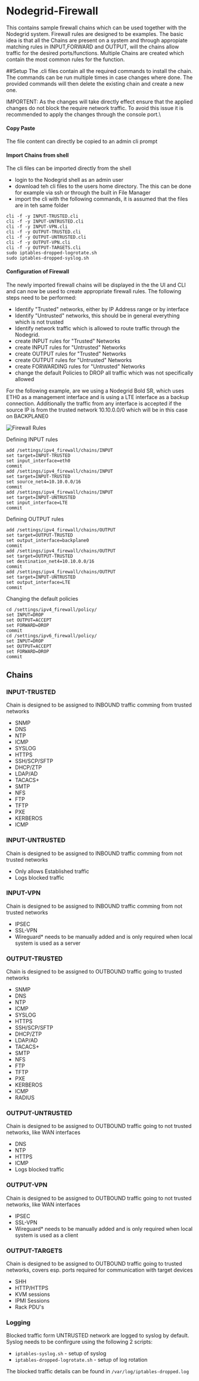 # Nodegrid-Firewall
This contains sample firewall chains which can be used together with the Nodegrid system. Firewall rules are designed to be examples.
The basic idea is that all the Chains are present on a system and through appropiate matching rules in INPUT,FORWARD and OUTPUT, will the chains allow traffic for the desired ports/functions.
Multiple Chains are created which contain the most common rules for the function.

##Setup
The .cli files contain all the required commands to install the chain. The commands can be run multiple times in case changes where done. The provided commands will then delete the existing chain and create a new one.

IMPORTENT: As the changes will take directly effect ensure that the applied changes do not block the require network traffic. To avoid this issue it is recommended to apply the changes through the console port.\

#### Copy Paste
The file content can directly be copied to an admin cli prompt

#### Import Chains from shell
The cli files can be imported directly from the shell
- login to the Nodegrid shell as an admin user
- download teh cli files to the users home directory. The this can be done for example via ssh or through the built in File Manager
- import the cli with the following commands, it is assumed that the files are in teh same folder

```
cli -f -y INPUT-TRUSTED.cli
cli -f -y INPUT-UNTRUSTED.cli
cli -f -y INPUT-VPN.cli
cli -f -y OUTPUT-TRUSTED.cli
cli -f -y OUTPUT-UNTRUSTED.cli
cli -f -y OUTPUT-VPN.cli
cli -f -y OUTPUT-TARGETS.cli
sudo iptables-dropped-logrotate.sh
sudo iptables-dropped-syslog.sh
```

#### Configuration of Firewall
The newly imported firewall chains will be displayed in the the UI and CLI and can now be used to create appropriate firewall rules.
The following steps need to be performed:
- Identify "Trusted" networks, either by IP Address range or by interface
- Identify "Untrusted" networks, this should be in general everything which is not trusted
- Identify network traffic which is allowed to route traffic through the Nodegrid.
- create INPUT rules for "Trusted" Networks
- create INPUT rules for "Untrusted" Networks
- create OUTPUT rules for "Trusted" Networks
- create OUTPUT rules for "Untrusted" Networks
- create FORWARDING rules for "Untrusted" Networks
- change the default Policies to DROP all traffic which was not specifically allowed

For the following example, are we using a Nodegrid Bold SR, which uses ETH0 as a management interface and is using a LTE interface as a backup connection.
Additionally the traffic from any interface is accepted if the source IP is from the trusted network 10.10.0.0/0 which will be in this case on BACKPLANE0

![Firewall Rules](firewall_rules.png)

Defining INPUT rules
```
add /settings/ipv4_firewall/chains/INPUT
set target=INPUT-TRUSTED
set input_interface=eth0
commit
add /settings/ipv4_firewall/chains/INPUT
set target=INPUT-TRUSTED
set source_net4=10.10.0.0/16
commit
add /settings/ipv4_firewall/chains/INPUT
set target=INPUT-UNTRUSTED
set input_interface=LTE
commit
```

Defining OUTPUT rules
```
add /settings/ipv4_firewall/chains/OUTPUT
set target=OUTPUT-TRUSTED
set output_interface=backplane0
commit
add /settings/ipv4_firewall/chains/OUTPUT
set target=OUTPUT-TRUSTED
set destination_net4=10.10.0.0/16
commit
add /settings/ipv4_firewall/chains/OUTPUT
set target=INPUT-UNTRUSTED
set output_interface=LTE
commit
```

Changing the default policies
```
cd /settings/ipv4_firewall/policy/
set INPUT=DROP
set OUTPUT=ACCEPT
set FORWARD=DROP
commit
cd /settings/ipv6_firewall/policy/
set INPUT=DROP
set OUTPUT=ACCEPT
set FORWARD=DROP
commit
```


## Chains

### INPUT-TRUSTED
Chain is designed to be assigned to INBOUND traffic comming from trusted networks

- SNMP
- DNS
- NTP
- ICMP
- SYSLOG
- HTTPS
- SSH/SCP/SFTP
- DHCP/ZTP
- LDAP/AD
- TACACS+
- SMTP
- NFS
- FTP
- TFTP
- PXE
- KERBEROS
- ICMP

### INPUT-UNTRUSTED
Chain is designed to be assigned to INBOUND traffic comming from not trusted networks

- Only allows Established traffic
- Logs blocked traffic

### INPUT-VPN
Chain is designed to be assigned to INBOUND traffic comming from not trusted networks

- IPSEC
- SSL-VPN
- Wireguard* needs to be manually added and is only required when local system is used as a server


### OUTPUT-TRUSTED
Chain is designed to be assigned to OUTBOUND traffic going to trusted networks

- SNMP
- DNS
- NTP
- ICMP
- SYSLOG
- HTTPS
- SSH/SCP/SFTP
- DHCP/ZTP
- LDAP/AD
- TACACS+
- SMTP
- NFS
- FTP
- TFTP
- PXE
- KERBEROS
- ICMP
- RADIUS

### OUTPUT-UNTRUSTED
Chain is designed to be assigned to OUTBOUND traffic going to not trusted networks, like WAN interfaces

- DNS
- NTP
- HTTPS
- ICMP
- Logs blocked traffic

### OUTPUT-VPN
Chain is designed to be assigned to OUTBOUND traffic going to not trusted networks, like WAN interfaces

- IPSEC
- SSL-VPN
- Wireguard* needs to be manually added and is only required when local system is used as a client

### OUTPUT-TARGETS
Chain is designed to be assigned to OUTBOUND traffic going to trusted networks, covers esp. ports required for communication with target devices

- SHH
- HTTP/HTTPS
- KVM sessions
- IPMI Sessions
- Rack PDU's

### Logging 
Blocked traffic form UNTRUSTED network are logged to syslog by default.
Syslog needs to be confirgure using the following 2 scripts:
- `iptables-syslog.sh` - setup of syslog
- `iptables-dropped-logrotate.sh` - setup of log rotation

The blocked traffic details can be found in `/var/log/iptables-dropped.log`

